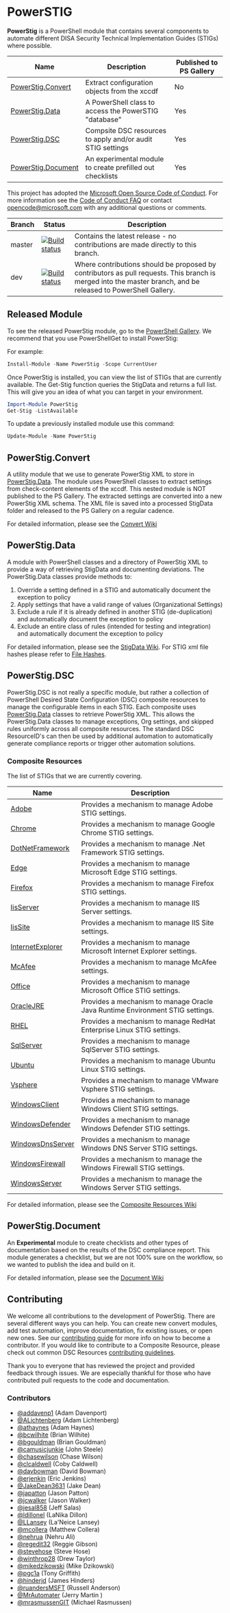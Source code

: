 # PowerSTIG

**PowerStig** is a PowerShell module that contains several components to automate different DISA Security Technical Implementation Guides (STIGs) where possible.

| Name | Description | Published to PS Gallery|
| ---- | ---- | --- |
|[PowerStig.Convert](#powerstigconvert) | Extract configuration objects from the xccdf | No
|[PowerStig.Data](#powerstigdata) | A PowerShell class to access the PowerSTIG "database" | Yes
|[PowerStig.DSC](#powerstigdsc) | Compsite DSC resources to apply and/or audit STIG settings | Yes
|[PowerStig.Document](#powerstigdocument) | An experimental module to create prefilled out checklists | Yes

This project has adopted the [Microsoft Open Source Code of Conduct](
  https://opensource.microsoft.com/codeofconduct/).
For more information see the [Code of Conduct FAQ](
  https://opensource.microsoft.com/codeofconduct/faq/)
or contact [opencode@microsoft.com](mailto:opencode@microsoft.com) with any additional questions
or comments.

| Branch | Status | Description |
| ---- | ---- | --- |
| master | [![Build status](https://ci.appveyor.com/api/projects/status/9iuhve75mrjdxokb/branch/master?svg=true)](https://ci.appveyor.com/api/projects/status/9iuhve75mrjdxokb/branch/master?svg=true) | Contains the latest release - no contributions are made directly to this branch. |
| dev | [![Build status](https://ci.appveyor.com/api/projects/status/9iuhve75mrjdxokb/branch/dev?svg=true)](https://ci.appveyor.com/api/projects/status/9iuhve75mrjdxokb/branch/dev?svg=true) | Where contributions should be proposed by contributors as pull requests. This branch is merged into the master branch, and be released to PowerShell Gallery. |

## Released Module

To see the released PowerStig module, go to the [PowerShell Gallery](https://www.powershellgallery.com/packages/PowerSTIG). We recommend that you use PowerShellGet to install PowerStig:

For example:

```powershell
Install-Module -Name PowerStig -Scope CurrentUser
```

Once PowerStig is installed, you can view the list of STIGs that are currently available.
The Get-Stig function queries the StigData and returns a full list.
This will give you an idea of what you can target in your environment.

```powershell
Import-Module PowerStig
Get-Stig -ListAvailable
```

To update a previously installed module use this command:

```powershell
Update-Module -Name PowerStig
```

## PowerStig.Convert

A utility module that we use to generate PowerStig XML to store in [PowerStig.Data](#powerstigdata).
The module uses PowerShell classes to extract settings from check-content elements of the xccdf.
This nested module is NOT published to the PS Gallery.
The extracted settings are converted into a new PowerStig XML schema.
The XML file is saved into a processed StigData folder and released to the PS Gallery on a regular cadence.

For detailed information, please see the [Convert Wiki](https://github.com/Microsoft/PowerStig/wiki/Convert)

## PowerStig.Data

A module with PowerShell classes and a directory of PowerStig XML to provide a way of retrieving StigData and documenting deviations.
The PowerStig.Data classes provide methods to:

1. Override a setting defined in a STIG and automatically document the exception to policy
1. Apply settings that have a valid range of values (Organizational Settings)
1. Exclude a rule if it is already defined in another STIG (de-duplication) and automatically document the exception to policy
1. Exclude an entire class of rules (intended for testing and integration) and automatically document the exception to policy

For detailed information, please see the [StigData Wiki](https://github.com/Microsoft/PowerStig/wiki/Stig). For STIG xml file hashes please refer to [File Hashes](https://github.com/Microsoft/PowerStig/blob/dev/FILEHASH.md).

## PowerStig.DSC

PowerStig.DSC is not really a specific module, but rather a collection of PowerShell Desired State Configuration (DSC) composite resources to manage the configurable items in each STIG.
Each composite uses [PowerStig.Data](#powerstigdata) classes to retrieve PowerStig XML.
This allows the PowerStig.Data classes to manage exceptions, Org settings, and skipped rules uniformly across all composite resources. The standard DSC ResourceID's can then be used by additional automation to automatically generate compliance reports or trigger other automation solutions.

### Composite Resources

The list of STIGs that we are currently covering.

|Name|Description|
| ---- | --- |
|[Adobe](https://github.com/Microsoft/PowerStig/wiki/Adobe)| Provides a mechanism to manage Adobe STIG settings.|
|[Chrome](https://github.com/Microsoft/PowerStig/wiki/Chrome)| Provides a mechanism to manage Google Chrome STIG settings.|
|[DotNetFramework](https://github.com/Microsoft/PowerStig/wiki/DotNetFramework) | Provides a mechanism to manage .Net Framework STIG settings. |
|[Edge](https://github.com/Microsoft/PowerStig/wiki/Edge) | Provides a mechanism to manage Microsoft Edge STIG settings. |
|[Firefox](https://github.com/Microsoft/PowerStig/wiki/Firefox) | Provides a mechanism to manage Firefox STIG settings. |
|[IisServer](https://github.com/Microsoft/PowerStig/wiki/IisServer) | Provides a mechanism to manage IIS Server settings. |
|[IisSite](https://github.com/Microsoft/PowerStig/wiki/IisSite) | Provides a mechanism to manage IIS Site settings. |
|[InternetExplorer](https://github.com/Microsoft/PowerStig/wiki/InternetExplorer) | Provides a mechanism to manage Microsoft Internet Explorer settings. |
|[McAfee](https://github.com/Microsoft/PowerStig/wiki/McAfee) | Provides a mechanism to manage McAfee settings. |
|[Office](https://github.com/Microsoft/PowerStig/wiki/Office) | Provides a mechanism to manage Microsoft Office STIG settings. |
|[OracleJRE](https://github.com/Microsoft/PowerStig/wiki/OracleJRE) | Provides a mechanism to manage Oracle Java Runtime Environment STIG settings. |
|[RHEL](https://github.com/Microsoft/PowerStig/wiki/RHEL) | Provides a mechanism to manage RedHat Enterprise Linux STIG settings. |
|[SqlServer](https://github.com/Microsoft/PowerStig/wiki/SqlServer) | Provides a mechanism to manage SqlServer STIG settings. |
|[Ubuntu](https://github.com/Microsoft/PowerStig/wiki/Ubuntu) | Provides a mechanism to manage Ubuntu Linux STIG settings. |
|[Vsphere](https://github.com/Microsoft/PowerStig/wiki/Vsphere) | Provides a mechanism to manage VMware Vsphere STIG settings. |
|[WindowsClient](https://github.com/Microsoft/PowerStig/wiki/WindowsClient) | Provides a mechanism to manage Windows Client STIG settings. |
|[WindowsDefender](https://github.com/Microsoft/PowerStig/wiki/WindowsDefender) | Provides a mechanism to manage Windows Defender STIG settings. |
|[WindowsDnsServer](https://github.com/Microsoft/PowerStig/wiki/WindowsDnsServer) | Provides a mechanism to manage Windows DNS Server STIG settings. |
|[WindowsFirewall](https://github.com/Microsoft/PowerStig/wiki/WindowsFirewall) | Provides a mechanism to manage the Windows Firewall STIG settings. |
|[WindowsServer](https://github.com/Microsoft/PowerStig/wiki/WindowsServer) | Provides a mechanism to manage the Windows Server STIG settings. |

For detailed information, please see the [Composite Resources Wiki](https://github.com/Microsoft/PowerStig/wiki/CompositeResources)

## PowerStig.Document

An **Experimental** module to create checklists and other types of documentation based on the results of the DSC compliance report.
This module generates a checklist, but we are not 100% sure on the workflow, so we wanted to publish the idea and build on it.

For detailed information, please see the [Document Wiki](https://github.com/Microsoft/PowerStig/wiki/Document)

## Contributing

We welcome all contributions to the development of PowerStig.
There are several different ways you can help.
You can create new convert modules, add test automation, improve documentation, fix existing issues, or open new ones.
See our [contributing guide](README.CONTRIBUTING.md) for more info on how to become a contributor.
If you would like to contribute to a Composite Resource, please check out common DSC Resources [contributing guidelines](https://github.com/PowerShell/DscResources/blob/master/CONTRIBUTING.md).

Thank you to everyone that has reviewed the project and provided feedback through issues.
We are especially thankful for those who have contributed pull requests to the code and documentation.

### Contributors

* [@addavenp1](https://github.com/addavenp1) (Adam Davenport)
* [@ALichtenberg](https://github.com/ALichtenberg) (Adam Lichtenberg)
* [@athaynes](https://github.com/athaynes) (Adam Haynes)
* [@bcwilhite](https://github.com/bcwilhite) (Brian Wilhite)
* [@bgouldman](https://github.com/bgouldman) (Brian Gouldman)
* [@camusicjunkie](https://github.com/camusicjunkie) (John Steele)
* [@chasewilson](https://github.com/chasewilson) (Chase Wilson)
* [@clcaldwell](https://github.com/clcaldwell) (Coby Caldwell)
* [@davbowman](https://github.com/davbowman) (David Bowman)
* [@erjenkin](https://github.com/erjenkin) (Eric Jenkins)
* [@JakeDean3631](https://github.com/JakeDean3631) (Jake Dean)
* [@japatton](https://github.com/japatton) (Jason Patton)
* [@jcwalker](https://github.com/jcwalker) (Jason Walker)
* [@jesal858](https://github.com/jesal858) (Jeff Salas)
* [@ldillonel](https://github.com/ldillonel) (LaNika Dillon)
* [@LLansey](https://github.com/LLansey) (La'Neice Lansey)
* [@mcollera](https://github.com/mcollera) (Matthew Collera)
* [@nehrua](https://github.com/nehrua) (Nehru Ali)
* [@regedit32](https://github.com/regedit32) (Reggie Gibson)
* [@stevehose](https://github.com/stevehose) (Steve Hose)
* [@winthrop28](https://github.com/winthrop28) (Drew Taylor)
* [@mikedzikowski](https://github.com/mikedzikowski) (Mike Dzikowski)
* [@pgc1a](https://github.com/pgc1a) (Tony Griffith)
* [@hinderjd](https://github.com/hinderjd) (James Hinders)
* [@ruandersMSFT](https://github.com/ruandersMSFT) (Russell Anderson)
* [@MrAutomater](https://github.com/MrAutomater) (Jerry Martin )
* [@mrasmussenGIT](https://github.com/mrasmussenGIT) (Michael Rasmussen)